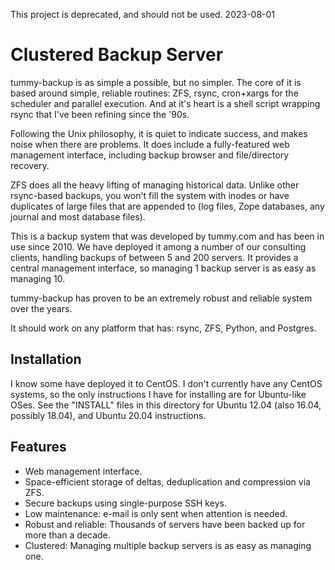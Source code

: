 This project is deprecated, and should not be used. 2023-08-01

Clustered Backup Server
=======================

tummy-backup is as simple a possible, but no simpler.  The core of it is
based around simple, reliable routines: ZFS, rsync, cron+xargs for the
scheduler and parallel execution.  And at it's heart is a shell script
wrapping rsync that I've been refining since the '90s.

Following the Unix philosophy, it is quiet to indicate success, and makes
noise when there are problems.  It does include a fully-featured web
management interface, including backup browser and file/directory recovery.

ZFS does all the heavy lifting of managing historical data.  Unlike other
rsync-based backups, you won't fill the system with inodes or have duplicates
of large files that are appended to (log files, Zope databases, any journal
and most database files).

This is a backup system that was developed by tummy.com and has been in use
since 2010.  We have deployed it among a number of our consulting clients,
handling backups of between 5 and 200 servers.  It provides a central
management interface, so managing 1 backup server is as easy as managing 10.

tummy-backup has proven to be an extremely robust and reliable system
over the years.

It should work on any platform that has: rsync, ZFS, Python, and Postgres.

Installation
------------

I know some have deployed it to CentOS.  I don't currently have any CentOS
systems, so the only instructions I have for installing are for Ubuntu-like
OSes.  See the "INSTALL" files in this directory for Ubuntu 12.04 (also 16.04,
possibly 18.04), and Ubuntu 20.04 instructions.

Features
--------

* Web management interface.
* Space-efficient storage of deltas, deduplication and compression via ZFS.
* Secure backups using single-purpose SSH keys.
* Low maintenance: e-mail is only sent when attention is needed.
* Robust and reliable: Thousands of servers have been backed up for more
  than a decade.
* Clustered: Managing multiple backup servers is as easy as managing one.
